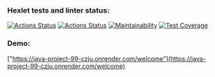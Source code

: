 ### Hexlet tests and linter status:
[![Actions Status](https://github.com/piafson/java-project-99/actions/workflows/hexlet-check.yml/badge.svg)](https://github.com/piafson/java-project-99/actions)
[![Actions Status](https://github.com/piafson/java-project-99/actions/workflows/main.yml/badge.svg)](https://github.com/piafson/java-project-99/actions)
[![Maintainability](https://api.codeclimate.com/v1/badges/9e83ac2464452294bc79/maintainability)](https://codeclimate.com/github/piafson/java-project-99/maintainability)
[![Test Coverage](https://api.codeclimate.com/v1/badges/9e83ac2464452294bc79/test_coverage)](https://codeclimate.com/github/piafson/java-project-99/test_coverage)

### Demo:
["https://java-project-99-czju.onrender.com/welcome"](https://java-project-99-czju.onrender.com/welcome)
